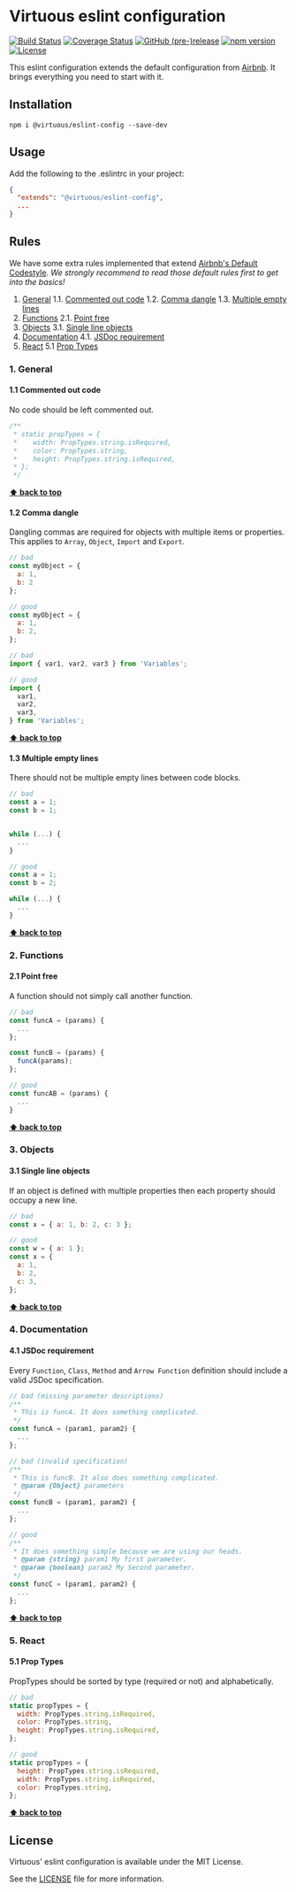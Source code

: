 # Virtuous eslint configuration

[![Build Status](https://travis-ci.org/bevirtuous/eslint-config-virtuous.svg?branch=master)](https://travis-ci.org/bevirtuous/eslint-config-virtuous)
[![Coverage Status](https://coveralls.io/repos/github/bevirtuous/eslint-config-virtuous/badge.svg?branch=master)](https://coveralls.io/github/bevirtuous/eslint-config-virtuous?branch=master)
[![GitHub (pre-)release](https://img.shields.io/github/release/bevirtuous/eslint-config-virtuous/all.svg)](https://github.com/bevirtuous/eslint-config-virtuous/releases)
[![npm version](https://badge.fury.io/js/%40virtuous%2Feslint-config.svg)](https://www.npmjs.com/package/@virtuous/eslint-config)
[![License](https://img.shields.io/github/license/mashape/apistatus.svg)](./LICENSE)

This eslint configuration extends the default configuration from
[Airbnb](https://github.com/airbnb/javascript). It brings everything you need
to start with it.

## Installation

```
npm i @virtuous/eslint-config --save-dev
```

## Usage

Add the following to the .eslintrc in your project:

```json
{
  "extends": "@virtuous/eslint-config",
  ...
}
```

## Rules

We have some extra rules implemented that extend [Airbnb's Default Codestyle](https://github.com/airbnb/javascript).
_We strongly recommend to read those default rules first to get into the basics!_

1. [General](#general)
  1.1. [Commented out code](#commented-out-code)
  1.2. [Comma dangle](#comma-dangle)
  1.3. [Multiple empty lines](#multiple-empty-lines)
2. [Functions](#functions)
  2.1. [Point free](#point-free)
3. [Objects](#objects)
  3.1. [Single line objects](#single-line-objects)
4. [Documentation](#documentation)
  4.1. [JSDoc requirement](#jsdoc-required)
5. [React](#react)
  5.1 [Prop Types](#react-proptypes)

### 1. General

<a id="commented-out-code"></a><a name="1.1"></a>
#### 1.1 Commented out code
No code should be left commented out.

```js
/**
 * static propTypes = {
 *    width: PropTypes.string.isRequired,
 *    color: PropTypes.string,
 *    height: PropTypes.string.isRequired,
 * };
 */
```

**[⬆ back to top](#rules)**

<a id="comma-dangle"></a><a name="1.2"></a>

#### 1.2 Comma dangle

Dangling commas are required for objects with multiple items or properties.
This applies to `Array`, `Object`, `Import` and `Export`.

```js
// bad
const myObject = {
  a: 1,
  b: 2
};

// good
const myObject = {
  a: 1,
  b: 2,
};

// bad
import { var1, var2, var3 } from 'Variables';

// good
import {
  var1,
  var2,
  var3,
} from 'Variables';
```

**[⬆ back to top](#rules)**

<a id="multiple-empty-lines"></a><a name="1.3"></a>

#### 1.3 Multiple empty lines

There should not be multiple empty lines between code blocks.

```js
// bad
const a = 1;
const b = 1;


while (...) {
  ...
}

// good
const a = 1;
const b = 2;

while (...) {
  ...
}
```

**[⬆ back to top](#rules)**

### 2. Functions

<a id="point-free"></a><a name="2.1"></a>

#### 2.1 Point free

A function should not simply call another function.

```js
// bad
const funcA = (params) {
  ...
};

const funcB = (params) {
  funcA(params);
};

// good
const funcAB = (params) {
  ...
}
```

**[⬆ back to top](#rules)**

### 3. Objects

<a id="single-line-objects"></a><a name="3.1"></a>

#### 3.1 Single line objects

If an object is defined with multiple properties then each property
should occupy a new line.

```js
// bad
const x = { a: 1, b: 2, c: 3 };

// good
const w = { a: 1 };
const x = {
  a: 1,
  b: 2,
  c: 3,
};
```

**[⬆ back to top](#rules)**

### 4. Documentation

<a id="jsdoc-required"></a><a name="4.1"></a>

#### 4.1 JSDoc requirement

Every `Function`, `Class`, `Method` and `Arrow Function` definition should
include a valid JSDoc specification.

```js
// bad (missing parameter descriptions)
/**
 * This is funcA. It does something complicated.
 */
const funcA = (param1, param2) {
  ...
};

// bad (invalid specification)
/**
 * This is funcB. It also does something complicated.
 * @param {Object} parameters
 */
const funcB = (param1, param2) {
  ...
};

// good
/**
 * It does something simple because we are using our heads.
 * @param {string} param1 My first parameter.
 * @param {boolean} param2 My Second parameter.
 */
const funcC = (param1, param2) {
  ...
};
```

**[⬆ back to top](#rules)**

### 5. React

<a id="react-proptypes"></a><a name="5.1"></a>

#### 5.1 Prop Types

PropTypes should be sorted by type (required or not) and alphabetically.

```js
// bad
static propTypes = {
  width: PropTypes.string.isRequired,
  color: PropTypes.string,
  height: PropTypes.string.isRequired,
};

// good
static propTypes = {
  height: PropTypes.string.isRequired,
  width: PropTypes.string.isRequired,
  color: PropTypes.string,
};
```

**[⬆ back to top](#rules)**

## License

Virtuous' eslint configuration is available under the MIT License.

See the [LICENSE](./LICENSE) file for more information.
